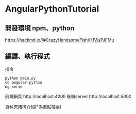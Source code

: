 # AngularPythonTutorial

## 開發環境 npm、python
https://hackmd.io/@CrazyHandsomeFish/H1WsPJFMu

## 編譯、執行程式
指令
```
python main.py
cd angular-python
ng serve
```
前端網頁
http://localhost:4200
後端server
http://localhost:5000

資料夾結構介紹(*為重點檔案)
